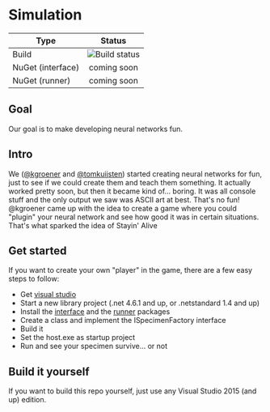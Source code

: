 # Simulation

|Type|Status|
|---|:-:|
|Build|![Build status](https://devvy.visualstudio.com/_apis/public/build/definitions/a1626956-4a96-4b5d-850b-d2886d95b82f/3/badge)|
|NuGet (interface)| coming soon  |
|NuGet (runner)| coming soon  |

## Goal
Our goal is to make developing neural networks fun.

## Intro
We ([@kgroener](https://github.com/kgroener) and [@tomkuijsten](https://github.com/tomkuijsten)) started creating neural networks for fun, just to see if we could create them and teach them something. It actually worked pretty soon, but then it became kind of... boring. It was all console stuff and the only output we saw was ASCII art at best. That's no fun! @kgroener came up with the idea to create a game where you could "plugin" your neural network and see how good it was in certain situations. That's what sparked the idea of Stayin' Alive

## Get started
If you want to create your own "player" in the game, there are a few easy steps to follow:
- Get [visual studio](https://go.microsoft.com/fwlink/?LinkId=691978&clcid=0x409)
- Start a new library project (.net 4.6.1 and up, or .netstandard 1.4 and up)
- Install the [interface](...) and the [runner](...) packages
- Create a class and implement the ISpecimenFactory interface
- Build it
- Set the host.exe as startup project
- Run and see your specimen survive... or not

## Build it yourself
If you want to build this repo yourself, just use any Visual Studio 2015 (and up) edition.
